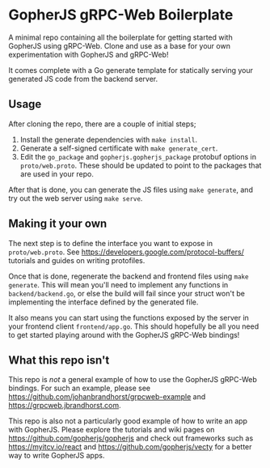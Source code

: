 # GopherJS gRPC-Web Boilerplate

A minimal repo containing all the boilerplate for getting started with
GopherJS using gRPC-Web. Clone and use as a base for your own
experimentation with GopherJS and gRPC-Web!

It comes complete with a Go generate template for statically serving
your generated JS code from the backend server.

## Usage

After cloning the repo, there are a couple of initial steps;

1. Install the generate dependencies with `make install`.
1. Generate a self-signed certificate with `make generate_cert`.
1. Edit the `go_package` and `gopherjs.gopherjs_package` protobuf options in `proto/web.proto`. These should be updated to point to the packages that are used in your repo.

After that is done, you can generate the JS files using `make generate`,
and try out the web server using `make serve`.

## Making it your own

The next step is to define the interface you want to expose in
`proto/web.proto`. See https://developers.google.com/protocol-buffers/
tutorials and guides on writing protofiles.

Once that is done, regenerate the backend and frontend files using
`make generate`. This will mean you'll need to implement any functions in
`backend/backend.go`, or else the build will fail since your struct won't
be implementing the interface defined by the generated file.

It also means you can start using the functions exposed by the server
in your frontend client `frontend/app.go`. This should hopefully be
all you need to get started playing around with the GopherJS gRPC-Web
bindings!

## What this repo isn't

This repo is _not_ a general example of how to use
the GopherJS gRPC-Web bindings. For such an example, please see
https://github.com/johanbrandhorst/grpcweb-example and https://grpcweb.jbrandhorst.com.

This repo is also not a particularly good example
of how to write an app with GopherJS.
Please explore the tutorials and wiki pages on
https://github.com/gopherjs/gopherjs and check out
frameworks such as https://myitcv.io/react and
https://github.com/gopherjs/vecty for
a better way to write GopherJS apps.
